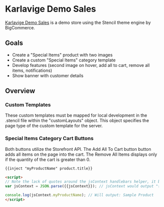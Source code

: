 # Karlavige Demo Sales

[Karlavige Demo Sales](https://karlavige-demo-sales.mybigcommerce.com/) is a demo store using the Stencil theme engine by BigCommerce.

## Goals
* Create a "Special Items" product with two images
* Create a custom "Special Items" category template
* Develop features (second image on hover, add all to cart, remove all items, notifications)
* Show banner with customer details

## Overview

### Custom Templates

These custom templates must be mapped for local development in the .stencil file within the "customLayouts" object. This object specifies the page type of the custom template for the server.

### Special Items Category Cart Buttons

Both buttons utilize the Storefront API. The Add All To Cart button button adds all items on the page into the cart. The Remove All Items displays only if the quantity of the cart is greater than 0.

```html
{{inject "myProductName" product.title}}

<script>
// Note the lack of quotes around the jsContext handlebars helper, it becomes a string automatically.
var jsContext = JSON.parse({{jsContext}}); // jsContext would output "{\"myProductName\": \"Sample Product\"}" which can feed directly into your JavaScript

console.log(jsContext.myProductName); // Will output: Sample Product
</script>
```
